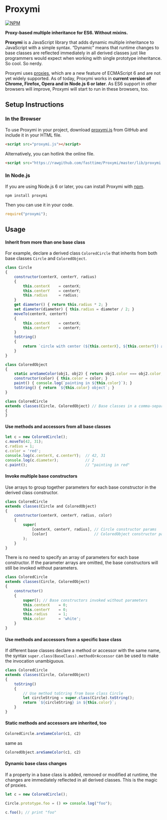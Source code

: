 # Proxymi

[![NPM](https://nodei.co/npm/proxymi.png?compact=true)](https://nodei.co/npm/proxymi/)

**Proxy-based multiple inheritance for ES6. Without mixins.**

**Proxymi** is a JavaScript library that adds dynamic multiple inheritance to JavaScript with a
simple syntax.
“Dynamic” means that runtime changes to base classes are reflected immediately in all derived
classes just like programmers would expect when working with single prototype inheritance.
So cool.
So nerdy.

Proxymi uses
[proxies](https://developer.mozilla.org/en-US/docs/Web/JavaScript/Reference/Global_Objects/Proxy),
which are a new feature of ECMAScript 6 and are not yet widely supported.
As of today, Proxymi works in **current version of Chrome, Firefox, Opera and in Node.js 6 or
later**.
As ES6 support in other browsers will improve, Proxymi will start to run in these browsers, too.

## Setup Instructions

### In the Browser

To use Proxymi in your project, download
[proxymi.js](https://github.com/fasttime/Proxymi/blob/master/lib/proxymi.js) from GitHub and
include it in your HTML file.

```html
<script src="proxymi.js"></script>
```

Alternatively, you can hotlink the online file.

```html
<script src="https://rawgithub.com/fasttime/Proxymi/master/lib/proxymi.js"></script>
```

### In Node.js

If you are using Node.js 6 or later, you can install Proxymi with [npm](https://www.npmjs.org).

```
npm install proxymi
```

Then you can use it in your code.

```js
require("proxymi");
```

## Usage

#### Inherit from more than one base class

For example, declare a derived class `ColoredCircle` that inherits from both base classes `Circle`
and `ColoredObject`.

```js
class Circle
{
    constructor(centerX, centerY, radius)
    {
        this.centerX    = centerX;
        this.centerY    = centerY;
        this.radius     = radius;
    }
    get diameter() { return this.radius * 2; }
    set diameter(diameter) { this.radius = diameter / 2; }
    moveTo(centerX, centerY)
    {
        this.centerX    = centerX;
        this.centerY    = centerY;
    }
    toString()
    {
        return `circle with center (${this.centerX}, ${this.centerY}) and radius ${this.radius}`;
    }
}

class ColoredObject
{
    static areSameColor(obj1, obj2) { return obj1.color === obj2.color; }
    constructor(color) { this.color = color; }
    paint() { console.log(`painting in ${this.color}`); }
    toString() { return `${this.color} object`; }
}

class ColoredCircle
extends classes(Circle, ColoredObject) // Base classes in a comma-separated list
{
}
```

#### Use methods and accessors from all base classes

```js
let c = new ColoredCircle();
c.moveTo(42, 31);
c.radius = 1;
c.color = 'red';
console.log(c.centerX, c.centerY);  // 42, 31
console.log(c.diameter);            // 2
c.paint();                          // "painting in red"
```

#### Invoke multiple base constructors

Use arrays to group together parameters for each base constructor in the derived class constructor.

```js
class ColoredCircle
extends classes(Circle and ColoredObject)
{
    constructor(centerX, centerY, radius, color)
    {
        super(
            [centerX, centerY, radius], // Circle constructor params
            [color]                     // ColoredObject constructor params
        );
    }
}
```

There is no need to specify an array of parameters for each base constructor.
If the parameter arrays are omitted, the base constructors will still be invoked without parameters.

```js
class ColoredCircle
extends classes(Circle, ColoredObject)
{
    constructor()
    {
        super(); // Base constructors invoked without parameters
        this.centerX    = 0;
        this.centerY    = 0;
        this.radius     = 1;
        this.color      = 'white';
    }
}
```

#### Use methods and accessors from a specific base class

If different base classes declare a method or accessor with the same name, the syntax
`super.class(BaseClass).methodOrAccessor` can be used to make the invocation unambiguous.

```js
class ColoredCircle
extends classes(Circle, ColoredObject)
{
    toString()
    {
        // Use method toString from base class Circle
        let circleString = super.class(Circle).toString();
        return `${circleString} in ${this.color}`;
    }
}
```

#### Static methods and accessors are inherited, too

```js
ColoredCircle.areSameColor(c1, c2)
```

same as

```js
ColoredObject.areSameColor(c1, c2)
```

#### Dynamic base class changes

If a property in a base class is added, removed or modified at runtime, the changes are immediately
reflected in all derived classes. This is the magic of proxies.

```js
let c = new ColoredCircle();

Circle.prototype.foo = () => console.log("foo");

c.foo(); // print "foo"
```
